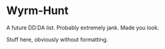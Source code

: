 # Wyrm-Hunt
A future DD:DA list. Probably extremely jank.  Made you look.

Stuff here, obviously without formatting.
